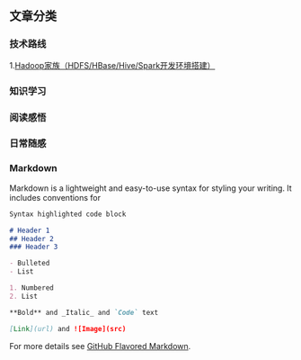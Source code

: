 ## 文章分类

### 技术路线
1.[Hadoop家族（HDFS/HBase/Hive/Spark开发环境搭建）](http://JellyPoker.github.io/techessay1)
### 知识学习
### 阅读感悟
### 日常随感


### Markdown

Markdown is a lightweight and easy-to-use syntax for styling your writing. It includes conventions for

```markdown
Syntax highlighted code block

# Header 1
## Header 2
### Header 3

- Bulleted
- List

1. Numbered
2. List

**Bold** and _Italic_ and `Code` text

[Link](url) and ![Image](src)
```

For more details see [GitHub Flavored Markdown](https://guides.github.com/features/mastering-markdown/).



